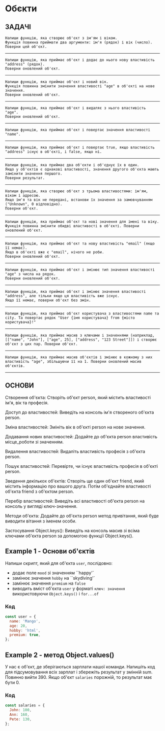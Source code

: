 # Обєкти

## ЗАДАЧІ

```
Напиши функцію, яка створює об'єкт з ім'ям і віком.
Функція повинна приймати два аргументи: ім'я (рядок) і вік (число).
Поверни цей об'єкт.
```

---

```
Напиши функцію, яка приймає об'єкт і додає до нього нову властивість "address" (рядок).
Поверни оновлений об'єкт.
```

---

```
Напиши функцію, яка приймає об'єкт і новий вік.
Функція повинна змінити значення властивості "age" в об'єкті на нове значення.
Поверни оновлений об'єкт.
```

---

```
Напиши функцію, яка приймає об'єкт і видаляє з нього властивість "age".
Поверни оновлений об'єкт.
```

---

```
Напиши функцію, яка приймає об'єкт і повертає значення властивості "name".
```

---

```
Напиши функцію, яка приймає об'єкт і повертає true, якщо властивість "address" існує в об'єкті, і false, якщо ні.
```

---

```
Напиши функцію, яка приймає два об'єкти і об'єднує їх в один.
Якщо у об'єктів є однакові властивості, значення другого об'єкта мають замінити значення першого.
Поверни результат.
```

---

```
Напиши функцію, яка створює об'єкт з трьома властивостями: ім'ям, віком і адресою.
Якщо ім'я та вік не передані, встанови їх значення за замовчуванням ("Unknown", 0 відповідно).
Поверни об'єкт.
```

---

```
Напиши функцію, яка приймає об'єкт та нові значення для імені та віку. Функція повинна змінити обидві властивості в об'єкті. Поверни оновлений об'єкт.
```

---

```
Напиши функцію, яка приймає об'єкт та нову властивість "email" (якщо її немає).
Якщо в об'єкті вже є "email", нічого не роби.
Поверни оновлений об'єкт.
```

---

```
Напиши функцію, яка приймає об'єкт і змінює тип значення властивості "age" з числа на рядок.
Поверни оновлений об'єкт.
```

---

```
Напиши функцію, яка приймає об'єкт і змінює значення властивості "address", але тільки якщо ця властивість вже існує.
Якщо її немає, поверни об'єкт без змін.
```

---

```
Напиши функцію, яка приймає об'єкт користувача з властивостями name та сity. Та повертає рядок "User {імя користувача} from {місто користувача}!"
```

---

```
Напиши функцію, яка приймає масив з ключами і значеннями (наприклад, [["name", "John"], ["age", 25], ["address", "123 Street"]]) і створює об'єкт з цих пар. Поверни об'єкт.
```

---

```
Напиши функцію, яка приймає масив об'єктів і змінює в кожному з них властивість "age", збільшуючи її на 1. Поверни оновлений масив об'єктів.
```

---

## ОСНОВИ

Створення об'єкта: Створіть об'єкт person, який містить властивості ім'я, вік та
професія.

Доступ до властивостей: Виведіть на консоль ім'я створеного об'єкта person.

Зміна властивостей: Змініть вік в об'єкті person на нове значення.

Додавання нових властивостей: Додайте до об'єкта person властивість місце_роботи
зі значенням.

Видалення властивостей: Видаліть властивість професія з об'єкта person.

Пошук властивостей: Перевірте, чи існує властивість професія в об'єкті person.

Зведення декількох об'єктів: Створіть ще один об'єкт friend, який містить
інформацію про вашого друга. Потім об'єднайте властивості об'єкта friend з
об'єктом person.

Перебір властивостей: Виведіть всі властивості об'єкта person на консоль у
вигляді ключ-значення.

Методи об'єкта: Додайте до об'єкта person метод привітання, який буде виводити
вітання з іменем особи.

Застосування Object.keys(): Виведіть на консоль масив зі всіма ключами об'єкта
person за допомогою функції Object.keys().

## Example 1 - Основи об'єктів

Напиши скрипт, який для об'єкта `user`, послідовно:

- додає поле `mood` зі значенням ``happy'`
- замінює значення `hobby` на ``skydiving'`
- замінює значення `premium` на `false`
- виводить вміст об'єкта `user` у форматі `ключ: значення` використовуючи
  `Object.keys()` і `for...of`

### Код

```js
const user = {
  name: 'Mango',
  age: 20,
  hobby: 'html',
  premium: true,
};
```

## Example 2 - метод Object.values()

У нас є об'єкт, де зберігаються зарплати нашої команди. Напишіть код для
підсумовування всіх зарплат і збережіть результат у змінній sum. Повинно
вийти 390. Якщо об'єкт `salaries` порожній, то результат має бути 0.

### Код

```js
const salaries = {
  John: 100,
  Ann: 160,
  Pete: 130,
};
```
